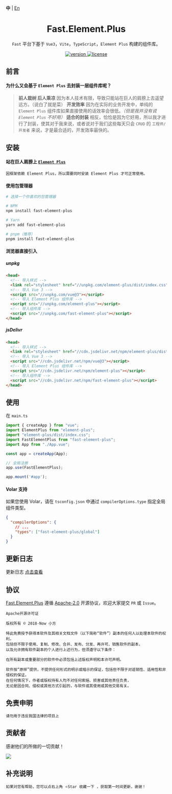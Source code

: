 **中** | [En](https://github.com/China-xiaoFang/fast.element.plus)

<h1 align="center">Fast.Element.Plus</h1>

<p align="center">
  <code>Fast</code> 平台下基于 <code>Vue3</code>，<code>Vite</code>，<code>TypeScript</code>，<code>Element Plus</code> 构建的组件库。
</p>

<p align="center">
  <a href="https://www.npmjs.com/package/fast-element-plus">
    <img src="https://img.shields.io/npm/v/fast-element-plus?color=orange&label=" alt="version" />
  </a>
  <a href="https://gitee.com/China-xiaoFang/fast.element.plus/blob/master/LICENSE">
    <img src="https://img.shields.io/npm/l/fast-element-plus" alt="license" />
  </a>
</p>

## 前言

#### 为什么又会基于 `Element Plus` 去封装一层组件库呢？

  > **前人栽树 后人乘凉**
  > 因为本人技术有限，导致只能站在巨人的肩膀上去遥望远方。（说白了就是菜）
  > **开发效率**
  > 因为在实际的业务开发中，单纯的 `Element Plus` 组件库如果直接使用的话效率会很低。*（但是我并没有说 `Element Plus` 不好用）*
  > **适合的封装**
  > 相反，恰恰是因为它好用，所以我才进行了封装，使其对于我来说，或者说对于我们这些每天只会 `CRUD` 的 `工程师/开发者` 来说，才是最合适的，开发效率最快的。

## 安装

#### 站在巨人肩膀上 <a href="https://github.com/element-plus/element-plus">`Element Plus`</a>

```
因框架依赖 Element Plus，所以需要同时安装 Element Plus 才可正常使用。
```

#### 使用包管理器

```sh
# 选择一个你喜欢的包管理器

# NPM
npm install fast-element-plus

# Yarn
yarn add fast-element-plus

# pnpm（推荐）
pnpm install fast-element-plus
```

#### 浏览器直接引入

##### unpkg

```html
<head>
  <!-- 导入样式 -->
  <link rel="stylesheet" href="//unpkg.com/element-plus/dist/index.css" />
  <!-- 导入 Vue 3 -->
  <script src="//unpkg.com/vue@3"></script>
  <!-- 导入 Element Plus 组件库 -->
  <script src="//unpkg.com/element-plus"></script>
  <!-- 导入组件库 -->
  <script src="//unpkg.com/fast-element-plus"></script>
</head>
```

##### jsDelivr

```html
<head>
  <!-- 导入样式 -->
  <link rel="stylesheet" href="//cdn.jsdelivr.net/npm/element-plus/dist/index.css" />
  <!-- 导入 Vue 3 -->
  <script src="//cdn.jsdelivr.net/npm/vue@3"></script>
  <!-- 导入 Element Plus 组件库 -->
  <script src="//cdn.jsdelivr.net/npm/element-plus"></script>
  <!-- 导入组件库 -->
  <script src="//cdn.jsdelivr.net/npm/fast-element-plus"></script>
</head>
```

## 使用

在 `main.ts`

```typescript
import { createApp } from "vue";
import ElementPlus from "element-plus";
import "element-plus/dist/index.css";
import FastElementPlus from "fast-element-plus";
import App from "./App.vue";

const app = createApp(App);

// 全局注册
app.use(FastElementPlus);

app.mount('#app');
```

#### Volar 支持

如果您使用 Volar，请在 `tsconfig.json` 中通过 `compilerOptions.type` 指定全局组件类型。

```json
{
  "compilerOptions": {
    // ...
    "types": ["fast-element-plus/global"]
  }
}
```

## 更新日志

更新日志 [点击查看](https://gitee.com/China-xiaoFang/fast.element.plus/commits/master)

## 协议

[Fast.Element.Plus](https://gitee.com/China-xiaoFang/fast.element.plus) 遵循 [Apache-2.0](https://gitee.com/China-xiaoFang/fast.element.plus/blob/master/LICENSE) 开源协议，欢迎大家提交 `PR` 或 `Issue`。

```
Apache开源许可证

版权所有 © 2018-Now 小方

特此免费授予获得本软件及其相关文档文件（以下简称“软件”）副本的任何人以处理本软件的权利，
包括但不限于使用、复制、修改、合并、发布、分发、再许可、销售软件的副本，
以及允许拥有软件副本的个人进行上述行为，但须遵守以下条件：

在所有副本或重要部分的软件中必须包括上述版权声明和本许可声明。

软件按“原样”提供，不提供任何形式的明示或暗示的保证，包括但不限于对适销性、适用性和非侵权的保证。
在任何情况下，作者或版权持有人均不对任何索赔、损害或其他责任负责，
无论是因合同、侵权或其他方式引起的，与软件或其使用或其他交易有关。
```

## 免责申明

```
请勿用于违反我国法律的项目上
```

## 贡献者

感谢他们的所做的一切贡献！

<a href="https://github.com/China-xiaoFang/Fast.Element.Plus/graphs/contributors">
  <img src="https://contrib.rocks/image?repo=China-xiaoFang/Fast.Element.Plus" />
</a>

## 补充说明

```
如果对您有帮助，您可以点右上角 ⭐Star 收藏一下 ，获取第一时间更新，谢谢！
```
